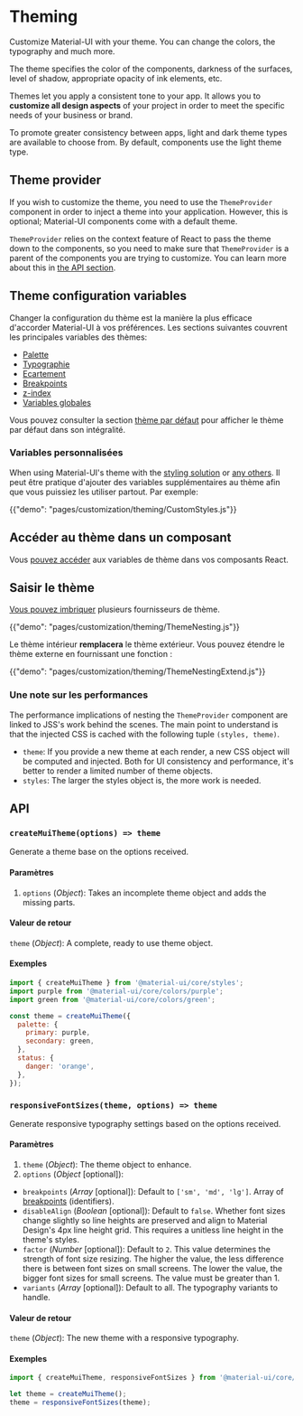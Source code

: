# Theming

<p class="description">Customize Material-UI with your theme. You can change the colors, the typography and much more.</p>

The theme specifies the color of the components, darkness of the surfaces, level of shadow, appropriate opacity of ink elements, etc.

Themes let you apply a consistent tone to your app. It allows you to **customize all design aspects** of your project in order to meet the specific needs of your business or brand.

To promote greater consistency between apps, light and dark theme types are available to choose from. By default, components use the light theme type.

## Theme provider

If you wish to customize the theme, you need to use the `ThemeProvider` component in order to inject a theme into your application. However, this is optional; Material-UI components come with a default theme.

`ThemeProvider` relies on the context feature of React to pass the theme down to the components, so you need to make sure that `ThemeProvider` is a parent of the components you are trying to customize. You can learn more about this in [the API section](/styles/api/#themeprovider).

## Theme configuration variables

Changer la configuration du thème est la manière la plus efficace d'accorder Material-UI à vos préférences. Les sections suivantes couvrent les principales variables des thèmes:

- [Palette](/customization/palette/)
- [Typographie](/customization/typography/)
- [Ecartement](/customization/spacing/)
- [Breakpoints](/customization/breakpoints/)
- [z-index](/customization/z-index/)
- [Variables globales](/customization/globals/)

Vous pouvez consulter la section [thème par défaut](/customization/default-theme/) pour afficher le thème par défaut dans son intégralité.

### Variables personnalisées

When using Material-UI's theme with the [styling solution](/styles/basics/) or [any others](/guides/interoperability/#themeprovider). Il peut être pratique d'ajouter des variables supplémentaires au thème afin que vous puissiez les utiliser partout. Par exemple:

{{"demo": "pages/customization/theming/CustomStyles.js"}}

## Accéder au thème dans un composant

Vous [pouvez accéder](/styles/advanced/#accessing-the-theme-in-a-component) aux variables de thème dans vos composants React.

## Saisir le thème

[Vous pouvez imbriquer](/styles/advanced/#theme-nesting) plusieurs fournisseurs de thème.

{{"demo": "pages/customization/theming/ThemeNesting.js"}}

Le thème intérieur **remplacera** le thème extérieur. Vous pouvez étendre le thème externe en fournissant une fonction :

{{"demo": "pages/customization/theming/ThemeNestingExtend.js"}}

### Une note sur les performances

The performance implications of nesting the `ThemeProvider` component are linked to JSS's work behind the scenes. The main point to understand is that the injected CSS is cached with the following tuple `(styles, theme)`.

- `theme`: If you provide a new theme at each render, a new CSS object will be computed and injected. Both for UI consistency and performance, it's better to render a limited number of theme objects.
- `styles`: The larger the styles object is, the more work is needed.

## API

### `createMuiTheme(options) => theme`

Generate a theme base on the options received.

#### Paramètres

1. `options` (*Object*): Takes an incomplete theme object and adds the missing parts.

#### Valeur de retour

`theme` (*Object*): A complete, ready to use theme object.

#### Exemples

```js
import { createMuiTheme } from '@material-ui/core/styles';
import purple from '@material-ui/core/colors/purple';
import green from '@material-ui/core/colors/green';

const theme = createMuiTheme({
  palette: {
    primary: purple,
    secondary: green,
  },
  status: {
    danger: 'orange',
  },
});
```

### `responsiveFontSizes(theme, options) => theme`

Generate responsive typography settings based on the options received.

#### Paramètres

1. `theme` (*Object*): The theme object to enhance.
2. `options` (*Object* [optional]):

- `breakpoints` (*Array<String>* [optional]): Default to `['sm', 'md', 'lg']`. Array of [breakpoints](/customization/breakpoints/) (identifiers).
- `disableAlign` (*Boolean* [optional]): Default to `false`. Whether font sizes change slightly so line heights are preserved and align to Material Design's 4px line height grid. This requires a unitless line height in the theme's styles.
- `factor` (*Number* [optional]): Default to `2`. This value determines the strength of font size resizing. The higher the value, the less difference there is between font sizes on small screens. The lower the value, the bigger font sizes for small screens. The value must be greater than 1.
- `variants` (*Array<String>* [optional]): Default to all. The typography variants to handle.

#### Valeur de retour

`theme` (*Object*): The new theme with a responsive typography.

#### Exemples

```js
import { createMuiTheme, responsiveFontSizes } from '@material-ui/core/styles';

let theme = createMuiTheme();
theme = responsiveFontSizes(theme);
```